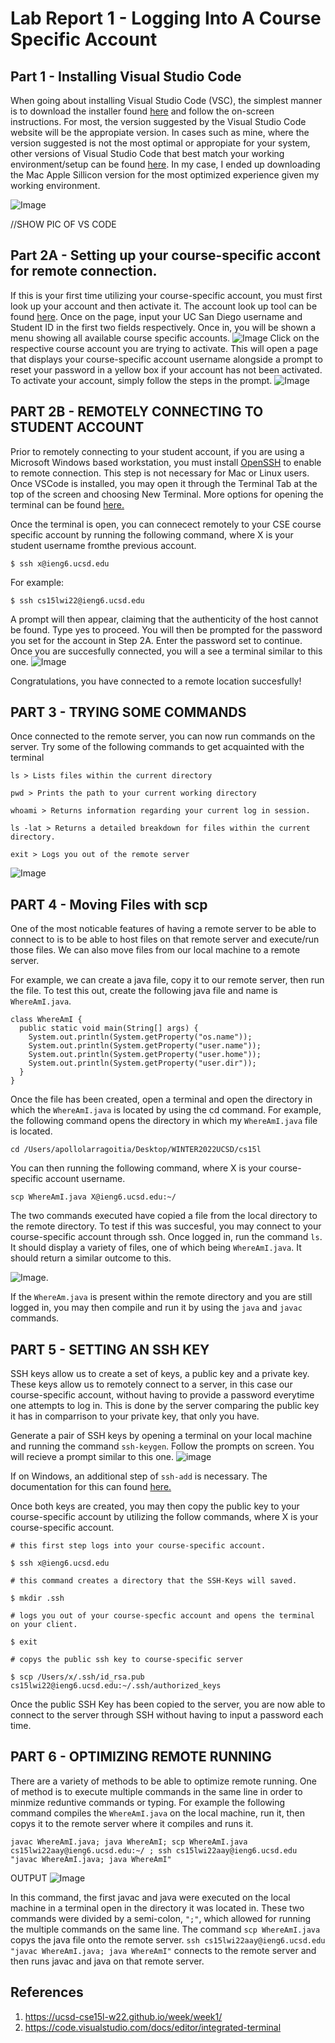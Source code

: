 # Lab Report 1 - Logging Into A Course Specific Account

## Part 1 - Installing Visual Studio Code

When going about installing Visual Studio Code (VSC), the simplest manner is to download the installer found [here](https://code.visualstudio.com/) and follow the on-screen instructions. For most, the version suggested by the Visual Studio Code website will be the appropiate version. In cases such as mine, where the version suggested is not the most optimal or appropiate for your system, other versions of Visual Studio Code that best match your working environment/setup can be found [here](https://code.visualstudio.com/#alt-downloads). In my case, I ended up downloading the Mac Apple Sillicon version for the most optimized experience given my working environment.

![Image](lab-report-1-images/vscode.png)

//SHOW PIC OF VS CODE

## Part 2A - Setting up your course-specific accont for remote connection.

If this is your first time utilizing your course-specific account, you must first look up your account and then activate it. The account look up tool can be found [here](https://sdacs.ucsd.edu/~icc/index.php). Once on the page, input your UC San Diego username and Student ID in the first two fields respectively. Once in, you will be shown a menu showing all available course specific accounts.
![Image](lab-report-1-images/account1.jpg)
 Click on the respective course account you are trying to activate. This will open a page that displays your course-specific account username alongside a prompt to reset your password in a yellow box if your account has not been activated. To activate your account, simply follow the steps in the prompt.
![Image](lab-report-1-images/account2.png)


## PART 2B - REMOTELY CONNECTING TO STUDENT ACCOUNT

Prior to remotely connecting to your student account, if you are using a Microsoft Windows based workstation, you must install [OpenSSH](https://docs.microsoft.com/en-us/windows-server/administration/openssh/openssh_install_firstuse) to enable to remote connection. This step is not necessary for Mac or Linux users. Once VSCode is installed, you may open it through the Terminal Tab at the top of the screen and choosing New Terminal. More options for opening the terminal can be found [here.](https://code.visualstudio.com/docs/editor/integrated-terminal)

Once the terminal is open, you can connecect remotely to your CSE course specific account by running the following command, where X is your student username fromthe previous account.

```
$ ssh x@ieng6.ucsd.edu
```

For example:
```
$ ssh cs15lwi22@ieng6.ucsd.edu
```

A prompt will then appear, claiming that the authenticity of the host cannot be found. Type yes to proceed. You will then be prompted for the password you set for the account in Step 2A. Enter the password set to continue. Once you are succesfully connected, you will a see a terminal similar to this one. 
![Image](lab-report-1-images/terminal.png)

Congratulations, you have connected to a remote location succesfully! 

## PART 3 - TRYING SOME COMMANDS

Once connected to the remote server, you can now run commands on the server. Try some of the following commands to get acquainted with the terminal

```
ls > Lists files within the current directory

pwd > Prints the path to your current working directory

whoami > Returns information regarding your current log in session.

ls -lat > Returns a detailed breakdown for files within the current directory. 

exit > Logs you out of the remote server
```
![Image](lab-report-1-images/runningcommands.png)

## PART 4 - Moving Files with scp

One of the most noticable features of having a remote server to be able to connect to is to be able to host files on that remote server and execute/run those files. We can also move files from our local machine to a remote server. 

For example, we can create a java file, copy it to our remote server, then run the file. To test this out, create the following java file and name is `WhereAmI.java`.

```
class WhereAmI {
  public static void main(String[] args) {
    System.out.println(System.getProperty("os.name"));
    System.out.println(System.getProperty("user.name"));
    System.out.println(System.getProperty("user.home"));
    System.out.println(System.getProperty("user.dir"));
  }
}
```

Once the file has been created, open a terminal and open the directory in which the `WhereAmI.java` is located by using the cd command. For example, the following command opens the directory in which my `WhereAmI.java` file is located.
```
cd /Users/apollolarragoitia/Desktop/WINTER2022UCSD/cs15l
```
You can then running the following command, where X is your course-specific account username.
```
scp WhereAmI.java X@ieng6.ucsd.edu:~/
```

The two commands executed have copied a file from the local directory to the remote directory. To test if this was succesful, you may connect to your course-specific account through ssh. Once logged in, run the command `ls`. It should display a variety of files, one of which being `WhereAmI.java`. It should return a similar outcome to this.

![Image](lab-report-1-images/ls.png).

If the `WhereAm.java` is present within the remote directory and you are still logged in, you may then compile and run it by using the `java` and `javac` commands.

## PART 5 - SETTING AN SSH KEY

SSH keys allow us to create a set of keys, a public key and a private key. These keys allow us to remotely connect to a server, in this case our course-specific account, without having to provide a password everytime one attempts to log in. This is done by the server comparing the public key it has in comparrison to your private key, that only you have. 

Generate a pair of SSH keys by opening a terminal on your local machine and running the command `ssh-keygen`. Follow the prompts on screen. You will recieve a prompt similar to this one. ![image](lab-report-1-images/keygen.png)

 If on Windows, an additional step of `ssh-add` is necessary. The documentation for this can found [here.](https://docs.microsoft.com/en-us/windows-server/administration/openssh/openssh_keymanagement#user-key-generation)

Once both keys are created, you may then copy the public key to your course-specific account by utilizing the follow commands, where X is your course-specific account.


```
# this first step logs into your course-specific account.

$ ssh x@ieng6.ucsd.edu

# this command creates a directory that the SSH-Keys will saved.

$ mkdir .ssh

# logs you out of your course-specfic account and opens the terminal on your client.

$ exit

# copys the public ssh key to course-specific server

$ scp /Users/x/.ssh/id_rsa.pub cs15lwi22@ieng6.ucsd.edu:~/.ssh/authorized_keys 
```
Once the public SSH Key has been copied to the server, you are now able to connect to the server through SSH without having to input a password each time.

## PART 6 - OPTIMIZING REMOTE RUNNING

There are a variety of methods to be able to optimize remote running. One of method is to execute multiple commands in the same line in order to minmize reduntive commands or typing. For example the following command compiles the `WhereAmI.java` on the local machine, run it, then copys it to the remote server where it compiles and runs it. 
```
javac WhereAmI.java; java WhereAmI; scp WhereAmI.java cs15lwi22aay@ieng6.ucsd.edu:~/ ; ssh cs15lwi22aay@ieng6.ucsd.edu "javac WhereAmI.java; java WhereAmI"
```

OUTPUT
![Image](lab-report-1-images/output.png)

In this command, the first javac and java were executed on the local machine in a terminal open in the directory it was located in. These two commands were divided by a semi-colon, `";"`, which allowed for running the multiple commands on the same line. The command `scp WhereAmI.java` copys the java file onto the remote server. `ssh cs15lwi22aay@ieng6.ucsd.edu "javac WhereAmI.java; java WhereAmI"` connects to the remote server and then runs javac and java on that remote server.

## References
1. https://ucsd-cse15l-w22.github.io/week/week1/
2. https://code.visualstudio.com/docs/editor/integrated-terminal









